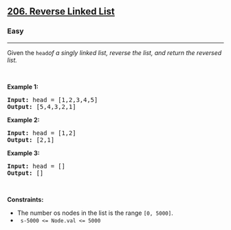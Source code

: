 ​<h2><a href="https://leetcode.com/problems/reverse-linked-list/">206. Reverse Linked List</a></h2><h3>Easy</h3><hr><div><p>Given the <code>head</code><em>of a singly linked list, reverse the list, and return the reversed list.</em> </p>

<p>&nbsp;</p>
<p><strong class="example">Example 1:</strong></p>
<pre><strong>Input:</strong> head = [1,2,3,4,5]
<strong>Output:</strong> [5,4,3,2,1]
</pre><p><strong class="example">Example 2:</strong></p>
<pre><strong>Input:</strong> head = [1,2]
<strong>Output:</strong> [2,1]
</pre><p><strong class="example">Example 3:</strong></p>
<pre><strong>Input:</strong> head = []
<strong>Output:</strong> []
</pre>
<p>&nbsp;</p>
<p><strong>Constraints:</strong></p>

<ul>
	<li> The number os nodes in the list is the range <code>[0, 5000]</code>.</li>
	<li><code> s-5000 <= Node.val <= 5000 </code></li>
</ul>
</div>